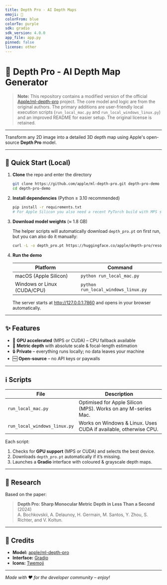 ```yaml
---
title: Depth Pro - AI Depth Maps
emoji: 🎯
colorFrom: blue
colorTo: purple
sdk: gradio
sdk_version: 4.0.0
app_file: app.py
pinned: false
license: other
---
```


# 🎯 Depth Pro - AI Depth Map Generator

> **Note:** This repository contains a modified version of the official [Apple/ml-depth-pro](https://github.com/apple/ml-depth-pro) project. The core model and logic are from the original authors. The primary additions are user-friendly local execution scripts (`run_local_mac.py` and `run_local_windows_linux.py`) and an improved README for easier setup. The original license is retained.

---

Transform any 2D image into a detailed 3D depth map using Apple's open-source **Depth Pro** model.

---

## 🚀 Quick Start (Local)

1. **Clone** the repo and enter the directory

    ```bash
    git clone https://github.com/apple/ml-depth-pro.git depth-pro-demo
    cd depth-pro-demo
    ```

2. **Install dependencies** (Python ≥ 3.10 recommended)

    ```bash
    pip install -r requirements.txt
    # For Apple Silicon you also need a recent PyTorch build with MPS support
    ```

3. **Download model weights** (≈ 1.8 GB)

    The helper scripts will automatically download `depth_pro.pt` on first run, but you can also do it manually:

    ```bash
    curl -L -o depth_pro.pt https://huggingface.co/apple/depth-pro/resolve/main/depth_pro.pt
    ```

4. **Run the demo**

    | Platform                     | Command                              |
    |------------------------------|--------------------------------------|
    | macOS (Apple Silicon)        | `python run_local_mac.py`            |
    | Windows or Linux (CUDA/CPU)  | `python run_local_windows_linux.py`  |

    The server starts at <http://127.0.0.1:7860> and opens in your browser automatically.

---

## ✨ Features

- 🚀 **GPU accelerated** (MPS or CUDA) – CPU fallback available
- 🎯 **Metric depth** with absolute scale & focal-length estimation
- 🔒 **Private** – everything runs locally; no data leaves your machine
- 🆓 **Open-source** – no API keys or paywalls

---

## ℹ️  Scripts

| File                           | Description                                                         |
|--------------------------------|---------------------------------------------------------------------|
| `run_local_mac.py`             | Optimised for Apple Silicon (MPS). Works on any M-series Mac.        |
| `run_local_windows_linux.py`   | Works on Windows & Linux. Uses CUDA if available, otherwise CPU.     |

Each script:

1. Checks for **GPU support** (MPS or CUDA) and selects the best device.
2. Downloads `depth_pro.pt` automatically if it’s missing.
3. Launches a **Gradio** interface with coloured & grayscale depth maps.

---

## 📖 Research

Based on the paper:

> **Depth Pro: Sharp Monocular Metric Depth in Less Than a Second** (2024)  
> A. Bochkovskii, A. Delaunoy, H. Germain, M. Santos, Y. Zhou, S. Richter, and V. Koltun.

---

## 🤝 Credits

- **Model:** [apple/ml-depth-pro](https://github.com/apple/ml-depth-pro)  
- **Interface:** [Gradio](https://gradio.app/)  
- **Icons:** [Twemoji](https://twemoji.twitter.com/)

---

*Made with ❤️  for the developer community – enjoy!*
